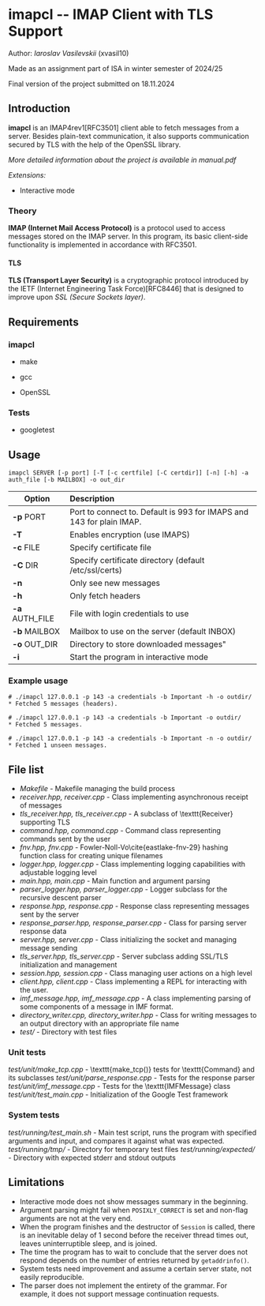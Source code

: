 # imapcl -- IMAP Client with TLS Support

Author: *Iaroslav Vasilevskii* (xvasil10)

Made as an assignment part of ISA in winter semester of 2024/25

Final version of the project submitted on 18.11.2024

## Introduction

**imapcl** is an IMAP4rev1[RFC3501] client able to fetch messages from a server. Besides plain-text communication, it also supports communication secured by TLS with the help of the OpenSSL library.

*More detailed information about the project is available in manual.pdf*

*Extensions:*
- Interactive mode


### Theory

**IMAP (Internet Mail Access Protocol)** is a protocol used to access messages stored on the IMAP server. In this program, its basic client-side functionality is implemented in accordance with RFC3501. 

#### TLS

**TLS (Transport Layer Security)** is a cryptographic protocol introduced by the IETF (Internet Engineering Task Force)[RFC8446] that is designed to improve upon _SSL (Secure Sockets layer)_.

## Requirements

### imapcl

- make

- gcc

- OpenSSL

### Tests

- googletest

## Usage

```shell
imapcl SERVER [-p port] [-T [-c certfile] [-C certdir]] [-n] [-h] -a auth_file [-b MAILBOX] -o out_dir
```

| Option           | Description                                                          |
|------------------|:---------------------------------------------------------------------|
| **-p** PORT      | Port to connect to. Default is 993 for IMAPS and 143 for plain IMAP. |
| **-T**           | Enables encryption (use IMAPS)                                       |
| **-c** FILE      | Specify certificate file                                             |
| **-C** DIR       | Specify certificate directory (default /etc/ssl/certs)               |
| **-n**           | Only see new messages                                                |
| **-h**           | Only fetch headers                                                   |
| **-a** AUTH_FILE | File with login credentials to use                                   |
| **-b** MAILBOX   | Mailbox to use on the server (default INBOX)                         |
| **-o** OUT_DIR   | Directory to store downloaded messages"                              |
| **-i**           | Start the program in interactive mode                                |

### Example usage

``` shell
# ./imapcl 127.0.0.1 -p 143 -a credentials -b Important -h -o outdir/
* Fetched 5 messages (headers).

# ./imapcl 127.0.0.1 -p 143 -a credentials -b Important -o outdir/
* Fetched 5 messages.

# ./imapcl 127.0.0.1 -p 143 -a credentials -b Important -n -o outdir/
* Fetched 1 unseen messages.
```

## File list

- *Makefile* - Makefile managing the build process
- *receiver.hpp, receiver.cpp* - Class implementing asynchronous receipt of messages
- *tls_receiver.hpp, tls_receiver.cpp* - A subclass of \texttt{Receiver} supporting TLS
- *command.hpp, command.cpp* - Command class representing commands sent by the user
- *fnv.hpp, fnv.cpp* - Fowler-Noll-Vo\cite{eastlake-fnv-29} hashing function class for creating unique filenames
- *logger.hpp, logger.cpp* - Class implementing logging capabilities with adjustable logging level
- *main.hpp, main.cpp* - Main function and argument parsing
- *parser_logger.hpp, parser_logger.cpp* - Logger subclass for the recursive descent parser
- *response.hpp, response.cpp* - Response class representing messages sent by the server
- *response_parser.hpp, response_parser.cpp* - Class for parsing server response data
- *server.hpp, server.cpp* - Class initializing the socket and managing message sending
- *tls_server.hpp, tls_server.cpp* - Server subclass adding SSL/TLS initialization and management
- *session.hpp, session.cpp* - Class managing user actions on a high level
- *client.hpp, client.cpp* - Class implementing a REPL for interacting with the user.
- *imf_message.hpp, imf_message.cpp* - A class implementing parsing of some components of a message in IMF format.
- *directory_writer.cpp, directory_writer.hpp* - Class for writing messages to an output directory with an appropriate file name
- *test/* - Directory with test files

### Unit tests

*test/unit/make_tcp.cpp* - \texttt{make\_tcp()} tests for \texttt{Command} and its subclasses
*test/unit/parse_response.cpp* - Tests for the response parser
*test/unit/imf_message.cpp* - Tests for the \texttt{IMFMessage} class
*test/unit/test_main.cpp* - Initialization of the Google Test framework

### System tests

*test/running/test\_main.sh* - Main test script, runs the program with specified arguments and input, and compares it against what was expected.
*test/running/tmp/* - Directory for temporary test files
*test/running/expected/* - Directory with expected stderr and stdout outputs

## Limitations

- Interactive mode does not show messages summary in the beginning.
- Argument parsing might fail when `POSIXLY_CORRECT` is set and non-flag arguments are not at the very end.
- When the program finishes and the destructor of `Session` is called, there is an inevitable delay of 1 second before the receiver thread times out, leaves uninterruptible sleep, and is joined.
- The time the program has to wait to conclude that the server does not respond depends on the number of entries returned by `getaddrinfo()`.
- System tests need improvement and assume a certain server state, not easily reproducible.
- The parser does not implement the entirety of the grammar. For example, it does not support message continuation requests.
